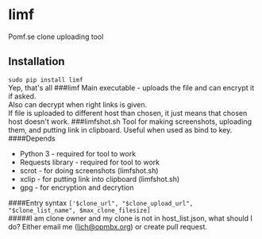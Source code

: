 # limf 
Pomf.se clone uploading tool
## Installation 
`sudo pip install limf`  
Yep, that's all
###limf
Main executable - uploads the file and can encrypt it if asked.  
Also can decrypt when right links is given.  
If file is uploaded to different host than chosen, it
just means that chosen host doesn't work.
###limfshot.sh 
Tool for making screenshots, uploading them, and putting link in clipboard.
Useful when used as bind to key.
####Depends
* Python 3 - required for tool to work
* Requests library - required for tool to work
* scrot - for doing screenshots (limfshot.sh)
* xclip - for putting link into clipboard (limfshot.sh)
* gpg - for encryption and decrytion  

####Entry syntax 
`['$clone_url", "$clone_upload_url", "$clone_list_name", $max_clone_filesize]`  
#####I am clone owner and my clone is not in host_list.json, what should I do?
Either email me (lich@opmbx.org) or create pull request. 
